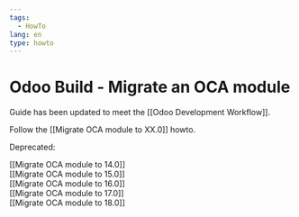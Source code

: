 ```yaml
---
tags:
  - HowTo
lang: en
type: howto
---
```


# Odoo Build - Migrate an OCA module

Guide has been updated to meet the [[Odoo Development Workflow]].

Follow the [[Migrate OCA module to XX.0]] howto.

Deprecated:

[[Migrate OCA module to 14.0]]\
[[Migrate OCA module to 15.0]]\
[[Migrate OCA module to 16.0]]\
[[Migrate OCA module to 17.0]]\
[[Migrate OCA module to 18.0]]